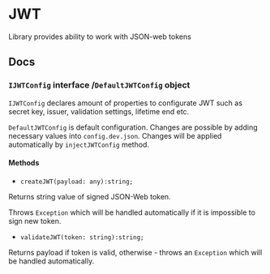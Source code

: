 # JWT

Library provides ability to work with JSON-web tokens

## Docs

### `IJWTConfig` interface /`DefaultJWTConfig` object

`IJWTConfig` declares amount of properties to configurate JWT such as secret key, issuer, validation settings, lifetime end etc.

`DefaultJWTConfig` is default configuration. Changes are possible by adding necessary values into `config.dev.json`.
Changes will be applied automatically by `injectJWTConfig` method.

#### Methods

* `createJWT(payload: any):string;`

Returns string value of signed JSON-Web token.

Throws `Exception` which will be handled automatically if it is impossible to sign new token.

* `validateJWT(token: string):string;`

Returns payload if token is valid, otherwise - throws an `Exception` which will be handled automatically.
